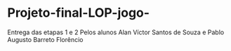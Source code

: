 # Projeto-final-LOP-jogo-
Entrega das etapas 1 e 2
Pelos alunos
Alan Víctor Santos de Souza e
Pablo Augusto Barreto Florêncio

